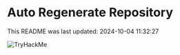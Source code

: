 # Auto Regenerate Repository

This README was last updated: 2024-10-04 11:32:27

 ![TryHackMe](https://tryhackme.com/badge/533634)